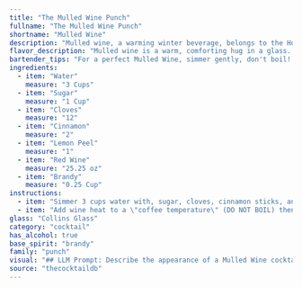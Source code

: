 ```yaml
---
title: "The Mulled Wine Punch"
fullname: "The Mulled Wine Punch"
shortname: "Mulled Wine"
description: "Mulled wine, a warming winter beverage, belongs to the Hot Cocktails family. Its origins trace back to ancient Rome, where wine was spiced with herbs and honey for medicinal and celebratory purposes. "
flavor_description: "Mulled wine is a warm, comforting hug in a glass. The sweetness of the sugar blends with the tartness of the lemon, creating a balanced base. The red wine adds a rich, fruity depth, while the cloves and cinnamon infuse a spicy, warming complexity. A touch of brandy adds a smooth, boozy kick. Overall, it's a complex, fragrant, and festive drink perfect for chilly evenings. "
bartender_tips: "For a perfect Mulled Wine, simmer gently, don't boil! This prevents the alcohol from evaporating and the flavors from becoming bitter.  Use quality red wine and brandy for a richer flavor. Add the sugar last to avoid caramelization. Strain before serving to remove spices and enjoy warm! "
ingredients:
  - item: "Water"
    measure: "3 Cups"
  - item: "Sugar"
    measure: "1 Cup"
  - item: "Cloves"
    measure: "12"
  - item: "Cinnamon"
    measure: "2"
  - item: "Lemon Peel"
    measure: "1"
  - item: "Red Wine"
    measure: "25.25 oz"
  - item: "Brandy"
    measure: "0.25 Cup"
instructions:
  - item: "Simmer 3 cups water with, sugar, cloves, cinnamon sticks, and lemon peel in a stainless steel pot for 10 minutes."
  - item: "Add wine heat to a \"coffee temperature\" (DO NOT BOIL) then add the brandy."
glass: "Collins Glass"
category: "cocktail"
has_alcohol: true
base_spirit: "brandy"
family: "punch"
visual: "## LLM Prompt: Describe the appearance of a Mulled Wine cocktail. Imagine a steaming mug filled with the drink. Focus on the color, clarity, and any visible ingredients. Mention the presence of steam and any floating spices or fruit peels. **Consider these aspects:*** **Color:** Is it a deep red, a lighter ruby, or something else?* **Clarity:** Is it clear, or does it have a slightly cloudy appearance?* **Steam:** Is there a plume of steam rising from the mug, and what color is it?* **Floating Ingredients:** Are there any visible cloves, cinnamon sticks, or lemon peel floating in the wine? How do they appear?**Example Output:**A steaming mug of mulled wine reveals a deep ruby red liquid, slightly clouded by the swirling spices. A plume of warm, fragrant steam rises from the surface, carrying with it the scent of cloves and cinnamon. A few plump cloves and a cinnamon stick, both softened by the heat, bob gently in the depths, while a piece of lemon peel clings to the edge of the mug, adding a touch of citrusy brightness. "
source: "thecocktaildb"
---
```


